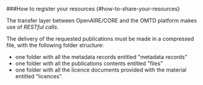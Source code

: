 ###How to register your resources {#how-to-share-your-resources}

The transfer layer between OpenAIRE/CORE and the OMTD platform makes use of *RESTful calls*.

The delivery of the requested publications must be made in a compressed file, with the following folder structure:

* one folder with all the metadata records entitled "metadata records"
* one folder with all the publications contents entitled "files"
* one folder with all the licence documents provided with the material entitled "licences". 



